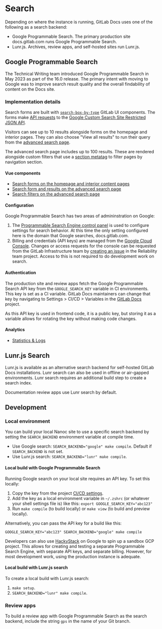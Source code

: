 # Search

Depending on where the instance is running, GitLab Docs uses one of the following as a search backend:

- Google Programmable Search. The primary production site docs.gitlab.com runs Google Programmable Search.
- Lunr.js. Archives, review apps, and self-hosted sites run Lunr.js.

## Google Programmable Search

The Technical Writing team introduced Google Programmable Search in May 2023 as part of the 16.0 release. The primary intent with moving to Google was to improve search result quality and the overall findability of content on the Docs site.

### Implementation details

Search forms are built with [`search-box-by-type`](https://gitlab-org.gitlab.io/gitlab-ui/?path=/docs/base-search-box-by-type--docs) GitLab UI components. The forms make [API requests](https://gitlab.com/gitlab-org/gitlab-docs/-/blob/main/content/frontend/services/google_search_api.js) to the [Google Custom Search Site Restricted JSON API](https://developers.google.com/custom-search/v1/site_restricted_api).

Visitors can see up to 10 results alongside forms on the homepage and interior pages. They can also choose "View all results" to run their query from the [advanced search page](https://docs.gitlab.com/search).

The advanced search page includes up to 100 results. These are rendered alongside custom filters that use a [section metatag](https://gitlab.com/gitlab-org/gitlab-docs/-/blob/main/layouts/head.html#L19) to filter pages by navigation section.

#### Vue components

- [Search forms on the homepage and interior content pages](https://gitlab.com/gitlab-org/gitlab-docs/-/blob/main/content/frontend/search/components/google_search_form.vue)
- [Search form and results on the advanced search page](https://gitlab.com/gitlab-org/gitlab-docs/-/blob/main/content/frontend/search/components/google_results.vue)
- [Search filters on the advanced search page](https://gitlab.com/gitlab-org/gitlab-docs/-/blob/main/content/frontend/search/components/search_filters.vue)

#### Configuration

Google Programmable Search has two areas of admininstration on Google:

1. The [Programmable Search Engine control panel](https://programmablesearchengine.google.com/controlpanel/overview?cx=97494f9fe316a426d) is used to configure settings for search behavior. At this time the only setting configured here is the domain that Google searches, docs.gitlab.com.
1. Billing and credentials (API keys) are managed from the [Google Cloud Console](https://console.cloud.google.com). Changes or access requests for the console can be requested from the GitLab Infrastructure team by [creating an issue](https://gitlab.com/gitlab-com/gl-infra/reliability/-/issues) in the Reliability team project. Access to this is not required to do development work on search.

#### Authentication

The production site and review apps fetch the Google Programmable Search API key from the `GOOGLE_SEARCH_KEY` variable in CI environments. This key is set as a CI variable. GitLab Docs maintainers can change that key by navigating to Settings > CI/CD  > Variables in the [GitLab Docs](https://gitlab.com/gitlab-org/gitlab-docs/) project.

As this API key is used in frontend code, it is a public key, but storing it as a variable allows for rotating the key without making code changes.

#### Analytics

- [Statistics & Logs](https://programmablesearchengine.google.com/cse/statistics/stats?cx=97494f9fe316a426d)

## Lunr.js Search

Lunr.js is available as an alternative search backend for self-hosted GitLab Docs installations. Lunr search can also be used in offline or air-gapped environments. Lunr search requires an additional build step to create a search index.

Documentation review apps use Lunr search by default.

## Development

### Local environment

You can build your local Nanoc site to use a specific search backend by setting the `SEARCH_BACKEND` environment variable at compile time.

- Use Google search: `SEARCH_BACKEND="google" make compile`. Default if `SEARCH_BACKEND` is not set.
- Use Lunr.js search: `SEARCH_BACKEND="lunr" make compile`.

#### Local build with Google Programmable Search

Running Google search on your local site requires an API key. To set this locally:

1. Copy the key from the project [CI/CD settings](https://gitlab.com/gitlab-org/gitlab-docs/-/settings/ci_cd).
1. Add the key as a local environment variable in `~/.zshrc` (or whatever your shell settings file is) like this: `export GOOGLE_SEARCH_KEY="abc123"`
1. Run `make compile` (to build locally) or `make view` (to build and preview locally).

Alternatively, you can pass the API key for a build like this:

```shell
GOOGLE_SEARCH_KEY="abc123" SEARCH_BACKEND="google" make compile
```

Developers can also use [HackyStack](https://about.gitlab.com/handbook/infrastructure-standards/realms/sandbox/) on Google to spin up a sandbox GCP project. This allows for creating and testing a separate Programmable Search Engine, with separate API keys, and separate billing. However, for most development work, using the production instance is adequate.

#### Local build with Lunr.js search

To create a local build with Lunr.js search:

1. `make setup`.
1. `SEARCH_BACKEND="lunr" make compile`.

### Review apps

To build a review app with Google Programmable Search as the search backend, include the string `gps` in the name of your Git branch.
